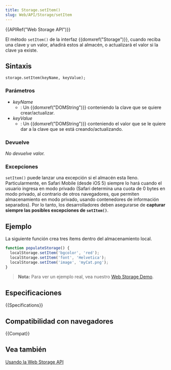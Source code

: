 ```yaml
---
title: Storage.setItem()
slug: Web/API/Storage/setItem
---
```


{{APIRef("Web Storage API")}}

El método `setItem()` de la interfaz {{domxref("Storage")}}, cuando reciba una clave y un valor, añadirá estos al almacén, o actualizará el valor si la clave ya existe.

## Sintaxis

```
storage.setItem(keyName, keyValue);
```

### Parámetros

- _keyName_
  - : Un {{domxref("DOMString")}} conteniendo la clave que se quiere crear/actualizar.
- _keyValue_
  - : Un {{domxref("DOMString")}} conteniendo el valor que se le quiere dar a la clave que se está creando/actualizando.

### Devuelve

_No devuelve valor._

### Excepciones

`setItem()` puede lanzar una excepción si el almacén esta lleno. Particularmente, en Safari Mobile (desde iOS 5) siempre lo hará cuando el usuario ingresa en modo privado (Safari determina una cuota de 0 bytes en modo privado, al contrario de otros navegadores, que permiten almacenamiento en modo privado, usando contenedores de información separados).
Por lo tanto, los desarrolladores deben asegurarse de **capturar siempre las posibles excepciones de `setItem()`**.

## Ejemplo

La siguiente función crea tres ítems dentro del almacenamiento local.

```js
function populateStorage() {
  localStorage.setItem('bgcolor', 'red');
  localStorage.setItem('font', 'Helvetica');
  localStorage.setItem('image', 'myCat.png');
}
```

> **Nota:** Para ver un ejemplo real, vea nuestro [Web Storage Demo](https://mdn.github.io/dom-examples/web-storage/).

## Especificaciones

{{Specifications}}

## Compatibilidad con navegadores

{{Compat}}

## Vea también

[Usando la Web Storage API](/es/docs/Web/API/Web_Storage_API/Using_the_Web_Storage_API)
